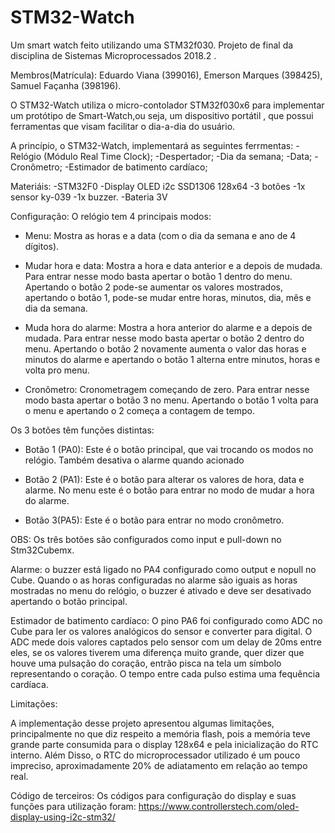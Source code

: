 # STM32-Watch
Um smart watch feito utilizando uma STM32f030. Projeto de final da disciplina de Sistemas Microprocessados 2018.2 .

  Membros(Matrícula): Eduardo Viana (399016), Emerson Marques (398425), Samuel Façanha (398196).
  
  O STM32-Watch utiliza o micro-contolador STM32f030x6 para implementar um protótipo de Smart-Watch,ou seja, um dispositivo portátil , que possui ferramentas que visam facilitar o dia-a-dia do usuário.
 
 
   A princípio, o STM32-Watch, implementará as seguintes ferrmentas:
 -Relógio (Módulo Real Time Clock);
 -Despertador;
 -Dia da semana;
 -Data;
 -Cronômetro;
 -Estimador de batimento cardíaco;

  Materiáis:
 -STM32F0
 -Display OLED i2c SSD1306 128x64
 -3 botões
 -1x sensor ky-039 
 -1x buzzer.
 -Bateria 3V
 
  Configuração:
  O relógio tem 4 principais modos:
  
  - Menu:
  Mostra as horas e a data (com o dia da semana e ano de 4 dígitos).
  
  - Mudar hora e data:
  Mostra a hora e data anterior e a depois de mudada. Para entrar nesse modo basta apertar o botão 1 dentro do menu. Apertando o botão 2 pode-se aumentar os valores mostrados, apertando o botão 1, pode-se mudar entre horas, minutos, dia, mês e dia da semana. 
  
  - Muda hora do alarme:
  Mostra a hora anterior do alarme e a depois de mudada. Para entrar nesse modo basta apertar o botão 2 dentro do menu. Apertando o botão 2 novamente aumenta o valor das horas e minutos do alarme e apertando o botão 1 alterna entre minutos, horas e volta pro menu.
  
  - Cronômetro:
  Cronometragem começando de zero. Para entrar nesse modo basta apertar o botão 3 no menu. Apertando o botão 1 volta para o menu e apertando o 2 começa a contagem de tempo.
  
  Os 3 botões têm funções distintas:
  - Botão 1 (PA0): Este é o botão principal, que vai trocando os modos no relógio. Também desativa o alarme quando acionado
  
  - Botão 2 (PA1): Este é o botão para alterar os valores de hora, data e alarme. No menu este é o botão para entrar no modo de mudar a hora do alarme.
  
  - Botão 3(PA5): Este é o botão para entrar no modo cronômetro.
  
OBS: Os três botões são configurados como input e pull-down no Stm32Cubemx.

Alarme: o buzzer está ligado no PA4 configurado como output e nopull no Cube.
Quando o as horas configuradas no alarme são iguais as horas mostradas no menu do relógio, o buzzer é ativado e deve ser desativado apertando o botão principal.

Estimador de batimento cardíaco:
O pino PA6 foi configurado como ADC no Cube para ler os valores analógicos do sensor e converter para digital.
O ADC mede dois valores captados pelo sensor com um delay de 20ms entre eles, se os valores tiverem uma diferença muito grande, quer dizer que houve uma pulsação do coração, entrão pisca na tela um símbolo representando o coração. O tempo entre cada pulso estima uma fequência cardíaca.
  
  Limitações:
  
  A implementação desse projeto apresentou algumas limitações, principalmente no que diz respeito a memória flash, pois a memória teve grande parte consumida para o display 128x64 e pela inicialização do RTC interno. Além Disso, o RTC do microprocessador utilizado é um pouco impreciso, aproximadamente 20% de adiatamento em relação ao tempo real. 
  
  
  Código de terceiros:
  Os códigos para configuração do display e suas funções para utilização foram: https://www.controllerstech.com/oled-display-using-i2c-stm32/
  
  
  
   
   
